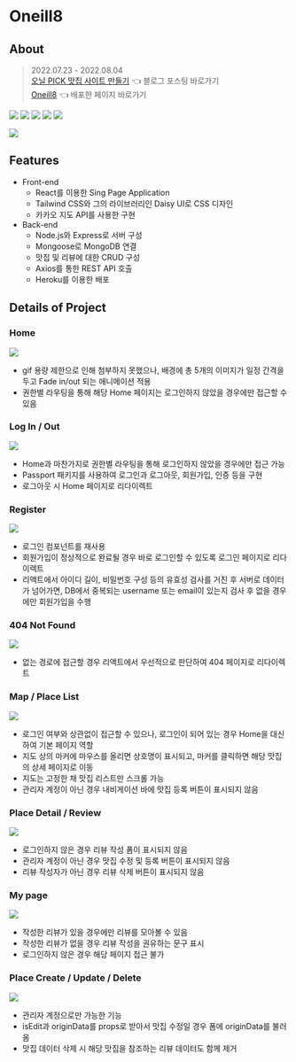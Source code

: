 # Oneill8

## About

> 2022.07.23 - 2022.08.04 <br> [오닐 PICK 맛집 사이트 만들기](https://velog.io/@yujinoneill/series/Oneill8-%EB%A7%9B%EC%A7%91-%EC%82%AC%EC%9D%B4%ED%8A%B8) 👈 블로그 포스팅 바로가기 <br> [Oneill8](https://oneill8.herokuapp.com/) 👈 배포한 페이지 바로가기

<img src="https://img.shields.io/badge/mongodb-47A248?style=for-the-badge&logo=mongodb&logoColor=black"> <img src="https://img.shields.io/badge/express-000000?style=for-the-badge&logo=express&logoColor=white"> <img src="https://img.shields.io/badge/react-61DAFB?style=for-the-badge&logo=react&logoColor=black"> <img src="https://img.shields.io/badge/node.js-339933?style=for-the-badge&logo=node.js&logoColor=black"> <img src="https://img.shields.io/badge/tailwind CSS-06B6D4?style=for-the-badge&logo=tailwind CSS&logoColor=white">

![](https://velog.velcdn.com/images/yujinoneill/post/9ea6dfbc-845d-4f99-9876-53e78f4a60ab/image.png)

## Features

- Front-end
  - React를 이용한 Sing Page Application
  - Tailwind CSS와 그의 라이브러리인 Daisy UI로 CSS 디자인
  - 카카오 지도 API를 사용한 구현
- Back-end
  - Node.js와 Express로 서버 구성
  - Mongoose로 MongoDB 연결
  - 맛집 및 리뷰에 대한 CRUD 구성
  - Axios를 통한 REST API 호출
  - Heroku를 이용한 배포

## Details of Project

### Home

![](https://velog.velcdn.com/images/yujinoneill/post/9ea6dfbc-845d-4f99-9876-53e78f4a60ab/image.png)

- gif 용량 제한으로 인해 첨부하지 못했으나, 배경에 총 5개의 이미지가 일정 간격을 두고 Fade in/out 되는 애니메이션 적용
- 권한별 라우팅을 통해 해당 Home 페이지는 로그인하지 않았을 경우에만 접근할 수 있음

### Log In / Out

![](https://velog.velcdn.com/images/yujinoneill/post/f8a2a63c-560f-434c-9a1d-79bb4b57f249/image.gif)

- Home과 마찬가지로 권한별 라우팅을 통해 로그인하지 않았을 경우에만 접근 가능
- Passport 패키지를 사용하여 로그인과 로그아웃, 회원가입, 인증 등을 구현
- 로그아웃 시 Home 페이지로 리다이렉트

### Register

![](https://velog.velcdn.com/images/yujinoneill/post/e034d559-af99-4c1a-9510-e20fe2997279/image.png)

- 로그인 컴포넌트를 재사용
- 회원가입이 정상적으로 완료될 경우 바로 로그인할 수 있도록 로그인 페이지로 리다이렉트
- 리액트에서 아이디 길이, 비밀번호 구성 등의 유효성 검사를 거친 후 서버로 데이터가 넘어가면, DB에서 중복되는 username 또는 email이 있는지 검사 후 없을 경우에만 회원가입을 수행

### 404 Not Found

![](https://velog.velcdn.com/images/yujinoneill/post/94557591-b14d-4d96-84db-6a7edfe00388/image.png)

- 없는 경로에 접근할 경우 리액트에서 우선적으로 판단하여 404 페이지로 리다이렉트

### Map / Place List

![](https://velog.velcdn.com/images/yujinoneill/post/85599d51-a7f3-4498-b453-650edf26805e/image.gif)

- 로그인 여부와 상관없이 접근할 수 있으나, 로그인이 되어 있는 경우 Home을 대신하여 기본 페이지 역할
- 지도 상의 마커에 마우스를 올리면 상호명이 표시되고, 마커를 클릭하면 해당 맛집의 상세 페이지로 이동
- 지도는 고정한 채 맛집 리스트만 스크롤 가능
- 관리자 계정이 아닌 경우 내비게이션 바에 맛집 등록 버튼이 표시되지 않음

### Place Detail / Review

![](https://velog.velcdn.com/images/yujinoneill/post/d1b13dbf-06e2-4888-bc37-698c77856cd9/image.gif)

- 로그인하지 않은 경우 리뷰 작성 폼이 표시되지 않음
- 관리자 계정이 아닌 경우 맛집 수정 및 등록 버튼이 표시되지 않음
- 리뷰 작성자가 아닌 경우 리뷰 삭제 버튼이 표시되지 않음

### My page

![](https://velog.velcdn.com/images/yujinoneill/post/b6cb51d4-3808-4043-9171-f781a66bf5cf/image.gif)

- 작성한 리뷰가 있을 경우에만 리뷰를 모아볼 수 있음
- 작성한 리뷰가 없을 경우 리뷰 작성을 권유하는 문구 표시
- 로그인하지 않은 경우 해당 페이지 접근 불가

### Place Create / Update / Delete

![](https://velog.velcdn.com/images/yujinoneill/post/c514d618-47d6-4f01-9dc1-8e2da411e18c/image.gif)

- 관리자 계정으로만 가능한 기능
- isEdit과 originData를 props로 받아서 맛집 수정일 경우 폼에 originData를 불러옴
- 맛집 데이터 삭제 시 해당 맛집을 참조하는 리뷰 데이터도 함께 제거

